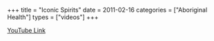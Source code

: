 +++
title = "Iconic Spirits"
date = 2011-02-16
categories = ["Aboriginal Health"]
types = ["videos"]
+++

[YouTube Link](https://www.youtube.com/watch?v=UeSPs6CNBdg)

